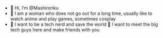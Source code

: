 - 👋 Hi, I’m @Mashiroriku
- 👀 I am a woman who does not go out for a long time, usually like to watch anime and play games, sometimes cosplay
- 🌱 I want to be a tech nerd and save the world
  🥰 I want to meet the big tech guys here and make friends with you
<!---
Mashiroriku/Mashiroriku is a ✨ special ✨ repository because its `README.md` (this file) appears on your GitHub profile.
You can click the Preview link to take a look at your changes.
--->
